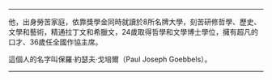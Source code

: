 -------------------

他，出身勞苦家庭，依靠獎學金同時就讀於8所名牌大學，刻苦研修哲學、歷史、文學和藝術，精通拉丁文和希臘文，24歲取得哲學和文學博士學位，擁有超凡的口才、36歲任全國作協主席。

這個人的名字叫保羅·約瑟夫·戈培爾（Paul Joseph Goebbels）。

--------------------------------------------
<!--
**maoyunyi/maoyunyi** is a ✨ _special_ ✨ repository because its `README.md` (this file) appears on your GitHub profile.

Here are some ideas to get you started:

- 🔭 I’m currently working on ...
- 🌱 I’m currently learning ...
- 👯 I’m looking to collaborate on ...
- 🤔 I’m looking for help with ...
- 💬 Ask me about ...
- 📫 How to reach me: ...
- 😄 Pronouns: ...
- ⚡ Fun fact: ...
-->
